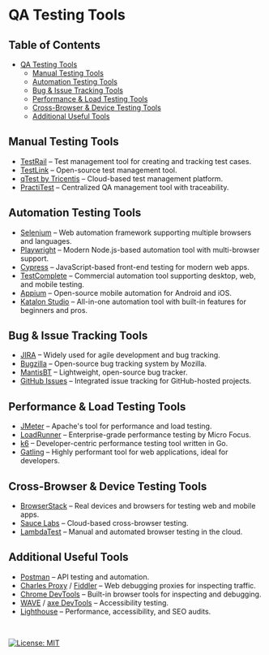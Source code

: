 # QA Testing Tools

## Table of Contents

- [QA Testing Tools](#qa-testing-tools)
  - [Manual Testing Tools](#manual-testing-tools)
  - [Automation Testing Tools](#automation-testing-tools)
  - [Bug & Issue Tracking Tools](#bug--issue-tracking-tools)
  - [Performance & Load Testing Tools](#performance--load-testing-tools)
  - [Cross-Browser & Device Testing Tools](#cross-browser--device-testing-tools)
  - [Additional Useful Tools](#additional-useful-tools)



## Manual Testing Tools

- [TestRail](https://www.testrail.com) – Test management tool for creating and tracking test cases.  
- [TestLink](https://testlink.org) – Open-source test management tool.  
- [qTest by Tricentis](https://www.tricentis.com/products/qtest) – Cloud-based test management platform.  
- [PractiTest](https://www.practitest.com) – Centralized QA management tool with traceability.  


## Automation Testing Tools

- [Selenium](https://www.selenium.dev) – Web automation framework supporting multiple browsers and languages.  
- [Playwright](https://playwright.dev) – Modern Node.js-based automation tool with multi-browser support.  
- [Cypress](https://www.cypress.io) – JavaScript-based front-end testing for modern web apps.  
- [TestComplete](https://smartbear.com/product/testcomplete/overview/) – Commercial automation tool supporting desktop, web, and mobile testing.  
- [Appium](https://appium.io) – Open-source mobile automation for Android and iOS.  
- [Katalon Studio](https://katalon.com) – All-in-one automation tool with built-in features for beginners and pros.  


## Bug & Issue Tracking Tools

- [JIRA](https://www.atlassian.com/software/jira) – Widely used for agile development and bug tracking.  
- [Bugzilla](https://www.bugzilla.org) – Open-source bug tracking system by Mozilla.  
- [MantisBT](https://www.mantisbt.org) – Lightweight, open-source bug tracker.  
- [GitHub Issues](https://docs.github.com/en/issues) – Integrated issue tracking for GitHub-hosted projects.  


## Performance & Load Testing Tools

- [JMeter](https://jmeter.apache.org) – Apache's tool for performance and load testing.  
- [LoadRunner](https://www.microfocus.com/en-us/products/loadrunner-professional/overview) – Enterprise-grade performance testing by Micro Focus.  
- [k6](https://k6.io) – Developer-centric performance testing tool written in Go.  
- [Gatling](https://gatling.io) – Highly performant tool for web applications, ideal for developers.  


## Cross-Browser & Device Testing Tools

- [BrowserStack](https://www.browserstack.com) – Real devices and browsers for testing web and mobile apps.  
- [Sauce Labs](https://saucelabs.com) – Cloud-based cross-browser testing.  
- [LambdaTest](https://www.lambdatest.com) – Manual and automated browser testing in the cloud.  


## Additional Useful Tools

- [Postman](https://www.postman.com) – API testing and automation.  
- [Charles Proxy](https://www.charlesproxy.com) / [Fiddler](https://www.telerik.com/fiddler) – Web debugging proxies for inspecting traffic.  
- [Chrome DevTools](https://developer.chrome.com/docs/devtools/) – Built-in browser tools for inspecting and debugging.  
- [WAVE](https://wave.webaim.org) / [axe DevTools](https://www.deque.com/axe/devtools/) – Accessibility testing.  
- [Lighthouse](https://developer.chrome.com/docs/lighthouse/overview/) – Performance, accessibility, and SEO audits.  

</br>

[![License: MIT](https://img.shields.io/badge/License-MIT-yellow.svg)](https://github.com/AlexKuchkov/qa-testing-tools?tab=MIT-1-ov-file)
